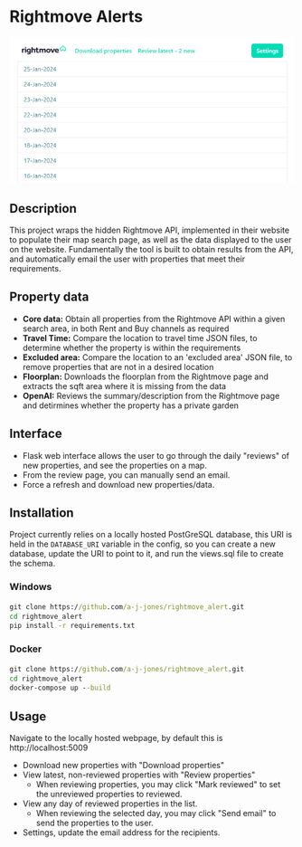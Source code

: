 # Rightmove Alerts

![Interface Screenshot](interface_screenshot.png)

## Description

This project wraps the hidden Rightmove API, implemented in their website to populate their map search page, as well as
the data displayed to the user on the website.
Fundamentally the tool is built to obtain results from the API, and automatically email the user with properties
that meet their requirements.

## Property data

- **Core data:** Obtain all properties from the Rightmove API within a given search area, in both Rent and Buy channels
  as required
- **Travel Time:** Compare the location to travel time JSON files, to determine whether the property is within the
  requirements
- **Excluded area:** Compare the location to an 'excluded area' JSON file, to remove properties that are not in a
  desired location
- **Floorplan:** Downloads the floorplan from the Rightmove page and extracts the sqft area where it is missing from the
  data
- **OpenAI:** Reviews the summary/description from the Rightmove page and detirmines whether the property has a private
  garden

## Interface

- Flask web interface allows the user to go through the daily "reviews" of new properties, and see the properties on a
  map.
- From the review page, you can manually send an email.
- Force a refresh and download new properties/data.

## Installation

Project currently relies on a locally hosted PostGreSQL database, this URI is held in the `DATABASE_URI` variable
in the config, so you can create a new database, update the URI to point to it, and run the views.sql file to create the
schema.

### Windows

```cmd
git clone https://github.com/a-j-jones/rightmove_alert.git
cd rightmove_alert
pip install -r requirements.txt
```

### Docker

```cmd
git clone https://github.com/a-j-jones/rightmove_alert.git
cd rightmove_alert
docker-compose up --build
```

## Usage

Navigate to the locally hosted webpage, by default this is http://localhost:5009

- Download new properties with "Download properties"
- View latest, non-reviewed properties with "Review properties"
    - When reviewing properties, you may click "Mark reviewed" to set the unreviewed properties to reviewed.
- View any day of reviewed properties in the list.
    - When reviewing the selected day, you may click "Send email" to send the properties to the user.
- Settings, update the email address for the recipients.
